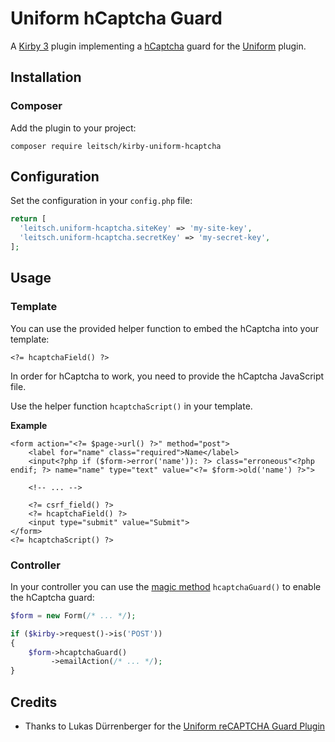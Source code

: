 # Uniform hCaptcha Guard

A [Kirby 3](https://getkirby.com/) plugin implementing a [hCaptcha](https://www.hcaptcha.com/) guard for the [Uniform](https://github.com/mzur/kirby-uniform) plugin.

## Installation

### Composer

Add the plugin to your project:

```
composer require leitsch/kirby-uniform-hcaptcha
```

## Configuration

Set the configuration in your `config.php` file:

```php
return [
  'leitsch.uniform-hcaptcha.siteKey' => 'my-site-key',
  'leitsch.uniform-hcaptcha.secretKey' => 'my-secret-key',
];
```

## Usage

### Template

You can use the provided helper function to embed the hCaptcha into your template:

```html+php
<?= hcaptchaField() ?>
```

In order for hCaptcha to work, you need to provide the hCaptcha JavaScript file.

Use the helper function `hcaptchaScript()` in your template.

**Example**

```html+php
<form action="<?= $page->url() ?>" method="post">
    <label for="name" class="required">Name</label>
    <input<?php if ($form->error('name')): ?> class="erroneous"<?php endif; ?> name="name" type="text" value="<?= $form->old('name') ?>">

    <!-- ... -->

    <?= csrf_field() ?>
    <?= hcaptchaField() ?>
    <input type="submit" value="Submit">
</form>
<?= hcaptchaScript() ?>
```

### Controller

In your controller you can use the [magic method](https://kirby-uniform.readthedocs.io/en/latest/guards/guards/#magic-methods) `hcaptchaGuard()` to enable the hCaptcha guard:

```php
$form = new Form(/* ... */);

if ($kirby->request()->is('POST'))
{
    $form->hcaptchaGuard()
         ->emailAction(/* ... */);
}
```

## Credits

- Thanks to Lukas Dürrenberger for the [Uniform reCAPTCHA Guard Plugin](https://github.com/eXpl0it3r/kirby-uniform-recaptcha)
